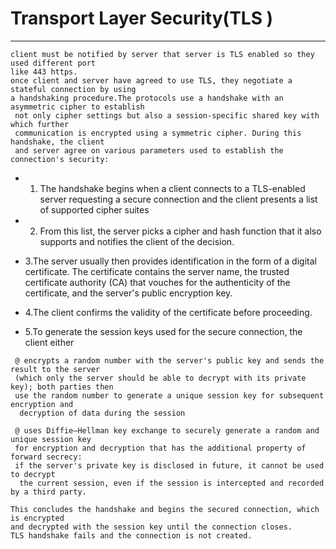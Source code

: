 # Transport Layer Security(TLS )
----
```
client must be notified by server that server is TLS enabled so they used different port 
like 443 https. 
once client and server have agreed to use TLS, they negotiate a stateful connection by using 
a handshaking procedure.The protocols use a handshake with an asymmetric cipher to establish
 not only cipher settings but also a session-specific shared key with which further 
 communication is encrypted using a symmetric cipher. During this handshake, the client 
 and server agree on various parameters used to establish the connection's security:
 ```
* 1. The handshake begins when a client connects to a TLS-enabled server requesting a secure 
 connection and the client presents a list of supported cipher suites 
 
* 2. From this list, the server picks a cipher and hash function that 
 it also supports and notifies the client of the decision.
 
* 3.The server usually then provides identification in the form of a digital certificate. 
 The certificate contains the server name, the trusted certificate authority (CA) 
 that vouches for the authenticity of the certificate, and the server's public encryption key.
 
* 4.The client confirms the validity of the certificate before proceeding.
 
* 5.To generate the session keys used for the secure connection, the client either

``` 
 @ encrypts a random number with the server's public key and sends the result to the server 
 (which only the server should be able to decrypt with its private key); both parties then 
 use the random number to generate a unique session key for subsequent encryption and
  decryption of data during the session
  
 @ uses Diffie–Hellman key exchange to securely generate a random and unique session key 
 for encryption and decryption that has the additional property of forward secrecy: 
 if the server's private key is disclosed in future, it cannot be used to decrypt
  the current session, even if the session is intercepted and recorded by a third party.
  
This concludes the handshake and begins the secured connection, which is encrypted 
and decrypted with the session key until the connection closes.  
TLS handshake fails and the connection is not created.
```